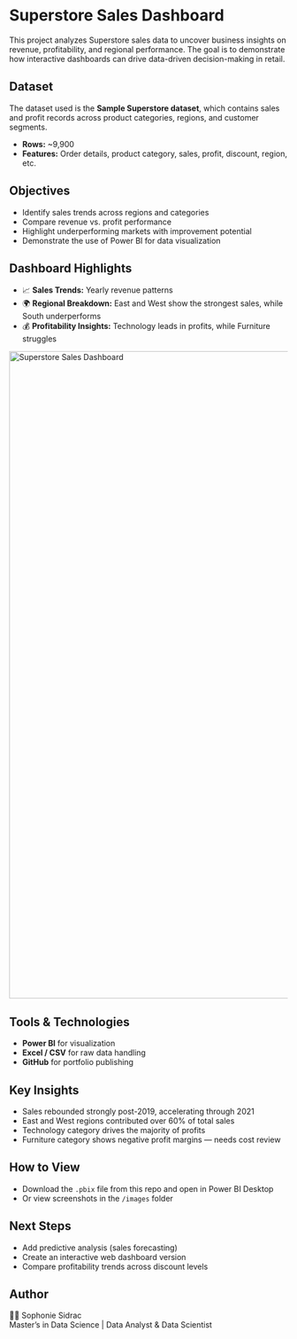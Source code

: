# Superstore Sales Dashboard
This project analyzes Superstore sales data to uncover business insights on revenue, profitability, and regional performance. The goal is to demonstrate how interactive dashboards can drive data-driven decision-making in retail.

## Dataset
The dataset used is the **Sample Superstore dataset**, which contains sales and profit records across product categories, regions, and customer segments.  
- **Rows:** ~9,900  
- **Features:** Order details, product category, sales, profit, discount, region, etc.

## Objectives
- Identify sales trends across regions and categories
- Compare revenue vs. profit performance
- Highlight underperforming markets with improvement potential
- Demonstrate the use of Power BI for data visualization

## Dashboard Highlights
- 📈 **Sales Trends:** Yearly revenue patterns
- 🌍 **Regional Breakdown:** East and West show the strongest sales, while South underperforms
- 💰 **Profitability Insights:** Technology leads in profits, while Furniture struggles

<img width="2064" height="1168" alt="Superstore Sales Dashboard" src="https://github.com/user-attachments/assets/f8cd764d-7a54-44f0-9097-7e71f1570861" />

## Tools & Technologies
- **Power BI** for visualization
- **Excel / CSV** for raw data handling
- **GitHub** for portfolio publishing

## Key Insights
- Sales rebounded strongly post-2019, accelerating through 2021
- East and West regions contributed over 60% of total sales
- Technology category drives the majority of profits
- Furniture category shows negative profit margins — needs cost review

## How to View
- Download the `.pbix` file from this repo and open in Power BI Desktop
- Or view screenshots in the `/images` folder

## Next Steps
- Add predictive analysis (sales forecasting)
- Create an interactive web dashboard version
- Compare profitability trends across discount levels

## Author
👩‍💻 Sophonie Sidrac  
Master’s in Data Science | Data Analyst & Data Scientist
